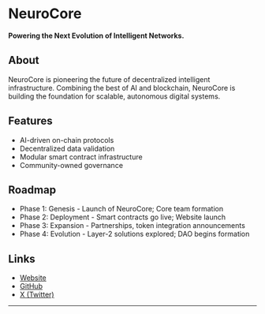 # NeuroCore

**Powering the Next Evolution of Intelligent Networks.**

## About
NeuroCore is pioneering the future of decentralized intelligent infrastructure. Combining the best of AI and blockchain, NeuroCore is building the foundation for scalable, autonomous digital systems.

## Features
- AI-driven on-chain protocols
- Decentralized data validation
- Modular smart contract infrastructure
- Community-owned governance

## Roadmap
- Phase 1: Genesis - Launch of NeuroCore; Core team formation
- Phase 2: Deployment - Smart contracts go live; Website launch
- Phase 3: Expansion - Partnerships, token integration announcements
- Phase 4: Evolution - Layer-2 solutions explored; DAO begins formation

## Links
- [Website]()
- [GitHub](https://github.com/Neurocorehtt/neurocore)
- [X (Twitter)](https://x.com/neurocoresolana)

---
